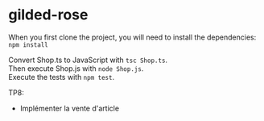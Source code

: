# gilded-rose

When you first clone the project, you will need to install the dependencies:<br />
`npm install`

Convert Shop.ts to JavaScript with `tsc Shop.ts`.<br />
Then execute Shop.js with `node Shop.js`.<br />
Execute the tests with `npm test`.<br />

TP8:

- Implémenter la vente d'article
